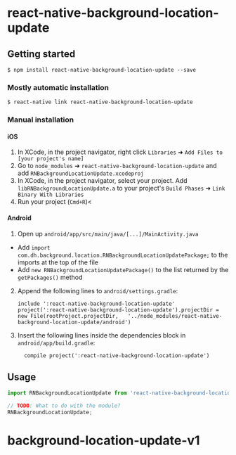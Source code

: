 
# react-native-background-location-update

## Getting started

`$ npm install react-native-background-location-update --save`

### Mostly automatic installation

`$ react-native link react-native-background-location-update`

### Manual installation


#### iOS

1. In XCode, in the project navigator, right click `Libraries` ➜ `Add Files to [your project's name]`
2. Go to `node_modules` ➜ `react-native-background-location-update` and add `RNBackgroundLocationUpdate.xcodeproj`
3. In XCode, in the project navigator, select your project. Add `libRNBackgroundLocationUpdate.a` to your project's `Build Phases` ➜ `Link Binary With Libraries`
4. Run your project (`Cmd+R`)<

#### Android

1. Open up `android/app/src/main/java/[...]/MainActivity.java`
  - Add `import com.dh.background.location.RNBackgroundLocationUpdatePackage;` to the imports at the top of the file
  - Add `new RNBackgroundLocationUpdatePackage()` to the list returned by the `getPackages()` method
2. Append the following lines to `android/settings.gradle`:
  	```
  	include ':react-native-background-location-update'
  	project(':react-native-background-location-update').projectDir = new File(rootProject.projectDir, 	'../node_modules/react-native-background-location-update/android')
  	```
3. Insert the following lines inside the dependencies block in `android/app/build.gradle`:
  	```
      compile project(':react-native-background-location-update')
  	```


## Usage
```javascript
import RNBackgroundLocationUpdate from 'react-native-background-location-update';

// TODO: What to do with the module?
RNBackgroundLocationUpdate;
```
  # background-location-update-v1
